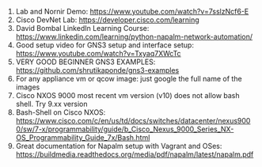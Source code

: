 1. Lab and Nornir Demo:  https://www.youtube.com/watch?v=7sslzNcf6-E
2. Cisco DevNet Lab: https://developer.cisco.com/learning
3. David Bombal LinkedIn Learning Course: https://www.linkedin.com/learning/python-napalm-network-automation/
4. Good setup video for GNS3 setup and interface setup: https://www.youtube.com/watch?v=Txyaq7XWcTc 
5. VERY GOOD BEGINNER GNS3 EXAMPLES: https://github.com/shrutikaponde/gns3-examples
6. For any appliance vm or qcow image: just google the full name of the images
7. Cisco NXOS 9000 most recent vm version (v10) does not allow bash shell. Try 9.xx version
8. Bash-Shell on Cisco NXOS: https://www.cisco.com/c/en/us/td/docs/switches/datacenter/nexus9000/sw/7-x/programmability/guide/b_Cisco_Nexus_9000_Series_NX-OS_Programmability_Guide_7x/Bash.html
9. Great documentation for Napalm setup with Vagrant and OSes: https://buildmedia.readthedocs.org/media/pdf/napalm/latest/napalm.pdf


